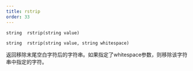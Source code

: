 ```yaml
---
title: rstrip
order: 33
---
```

`string  rstrip(string value)`

`string  rstrip(string value, string whitespace)`

返回移除末尾空白字符后的字符串。如果指定了whitespace参数，则移除该字符串中指定的字符。